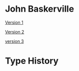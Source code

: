# John Baskerville

[Version 1](https://janedonnelly.github.io/john_baskerville/baskerville.html)

[Version 2](https://janedonnelly.github.io/john_baskerville/baskerville2.html)

[version 3](https://janedonnelly.github.io/john_baskerville/baskerville3.html)

# Type History
